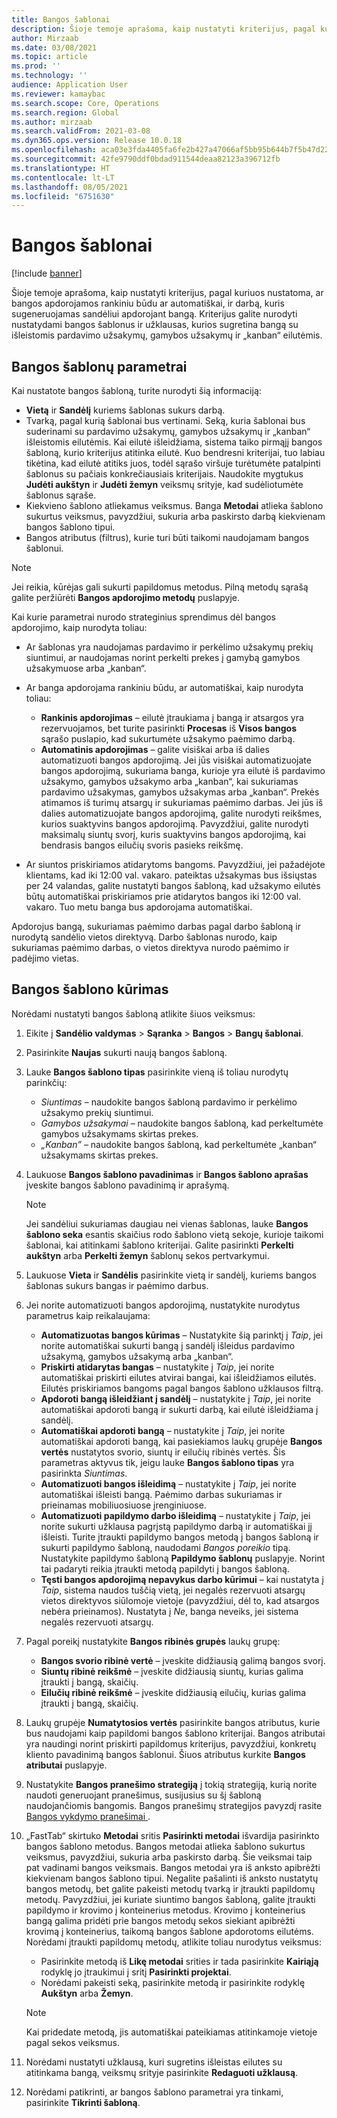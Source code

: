 ```yaml
---
title: Bangos šablonai
description: Šioje temoje aprašoma, kaip nustatyti kriterijus, pagal kuriuos nustatoma, ar bangos apdorojamos rankiniu būdu ar automatiškai, ir darbą, kuris sugeneruojamas sandėliui apdorojant bangą.
author: Mirzaab
ms.date: 03/08/2021
ms.topic: article
ms.prod: ''
ms.technology: ''
audience: Application User
ms.reviewer: kamaybac
ms.search.scope: Core, Operations
ms.search.region: Global
ms.author: mirzaab
ms.search.validFrom: 2021-03-08
ms.dyn365.ops.version: Release 10.0.18
ms.openlocfilehash: aca03e3fda4405fa6fe2b427a47066af5bb95b644b7f5b47d22736347208a8bd
ms.sourcegitcommit: 42fe9790ddf0bdad911544deaa82123a396712fb
ms.translationtype: HT
ms.contentlocale: lt-LT
ms.lasthandoff: 08/05/2021
ms.locfileid: "6751630"
---
```

# <a name="wave-templates"></a>Bangos šablonai

[!include [banner](../includes/banner.md)]

Šioje temoje aprašoma, kaip nustatyti kriterijus, pagal kuriuos nustatoma, ar bangos apdorojamos rankiniu būdu ar automatiškai, ir darbą, kuris sugeneruojamas sandėliui apdorojant bangą. Kriterijus galite nurodyti nustatydami bangos šablonus ir užklausas, kurios sugretina bangą su išleistomis pardavimo užsakymų, gamybos užsakymų ir „kanban“ eilutėmis.

## <a name="settings-for-wave-templates"></a>Bangos šablonų parametrai

Kai nustatote bangos šabloną, turite nurodyti šią informaciją:

- **Vietą** ir **Sandėlį** kuriems šablonas sukurs darbą.
- Tvarką, pagal kurią šablonai bus vertinami. Seką, kuria šablonai bus suderinami su pardavimo užsakymų, gamybos užsakymų ir „kanban“ išleistomis eilutėmis. Kai eilutė išleidžiama, sistema taiko pirmąjį bangos šabloną, kurio kriterijus atitinka eilutė. Kuo bendresni kriterijai, tuo labiau tikėtina, kad eilutė atitiks juos, todėl sąrašo viršuje turėtumėte patalpinti šablonus su pačiais konkrečiausiais kriterijais. Naudokite mygtukus **Judėti aukštyn** ir **Judėti žemyn** veiksmų srityje, kad sudėliotumėte šablonus sąraše.
- Kiekvieno šablono atliekamus veiksmus. Banga **Metodai** atlieka šablono sukurtus veiksmus, pavyzdžiui, sukuria arba paskirsto darbą kiekvienam bangos šablono tipui.
- Bangos atributus (filtrus), kurie turi būti taikomi naudojamam bangos šablonui.

> [!NOTE]
> Jei reikia, kūrėjas gali sukurti papildomus metodus. Pilną metodų sąrašą galite peržiūrėti **Bangos apdorojimo metodų** puslapyje.

Kai kurie parametrai nurodo strateginius sprendimus dėl bangos apdorojimo, kaip nurodyta toliau:

- Ar šablonas yra naudojamas pardavimo ir perkėlimo užsakymų prekių siuntimui, ar naudojamas norint perkelti prekes į gamybą gamybos užsakymuose arba „kanban“.
- Ar banga apdorojama rankiniu būdu, ar automatiškai, kaip nurodyta toliau:

  - **Rankinis apdorojimas** – eilutė įtraukiama į bangą ir atsargos yra rezervuojamos, bet turite pasirinkti **Procesas** iš **Visos bangos** sąrašo puslapio, kad sukurtumėte užsakymo paėmimo darbą.
  - **Automatinis apdorojimas** – galite visiškai arba iš dalies automatizuoti bangos apdorojimą. Jei jūs visiškai automatizuojate bangos apdorojimą, sukuriama banga, kurioje yra eilutė iš pardavimo užsakymo, gamybos užsakymo arba „kanban“, kai sukuriamas pardavimo užsakymas, gamybos užsakymas arba „kanban“. Prekės atimamos iš turimų atsargų ir sukuriamas paėmimo darbas. Jei jūs iš dalies automatizuojate bangos apdorojimą, galite nurodyti reikšmes, kurios suaktyvins bangos apdorojimą. Pavyzdžiui, galite nurodyti maksimalų siuntų svorį, kuris suaktyvins bangos apdorojimą, kai bendrasis bangos eilučių svoris pasieks reikšmę.

- Ar siuntos priskiriamos atidarytoms bangoms. Pavyzdžiui, jei pažadėjote klientams, kad iki 12:00 val. vakaro. pateiktas užsakymas bus išsiųstas per 24 valandas, galite nustatyti bangos šabloną, kad užsakymo eilutės būtų automatiškai priskiriamos prie atidarytos bangos iki 12:00 val. vakaro. Tuo metu banga bus apdorojama automatiškai.

Apdorojus bangą, sukuriamas paėmimo darbas pagal darbo šabloną ir nurodytą sandėlio vietos direktyvą. Darbo šablonas nurodo, kaip sukuriamas paėmimo darbas, o vietos direktyva nurodo paėmimo ir padėjimo vietas.

## <a name="create-a-wave-template"></a>Bangos šablono kūrimas

Norėdami nustatyti bangos šabloną atlikite šiuos veiksmus:

1. Eikite į **Sandėlio valdymas** \> **Sąranka** \> **Bangos** \> **Bangų šablonai**.
1. Pasirinkite **Naujas** sukurti naują bangos šabloną.
1. Lauke **Bangos šablono tipas** pasirinkite vieną iš toliau nurodytų parinkčių:

    - *Siuntimas* – naudokite bangos šabloną pardavimo ir perkėlimo užsakymo prekių siuntimui.
    - *Gamybos užsakymai* – naudokite bangos šabloną, kad perkeltumėte gamybos užsakymams skirtas prekes.
    - *„Kanban”* – naudokite bangos šabloną, kad perkeltumėte „kanban“ užsakymams skirtas prekes.

1. Laukuose **Bangos šablono pavadinimas** ir **Bangos šablono aprašas** įveskite bangos šablono pavadinimą ir aprašymą.

    > [!NOTE]
    > Jei sandėliui sukuriamas daugiau nei vienas šablonas, lauke **Bangos šablono seka** esantis skaičius rodo šablono vietą sekoje, kurioje taikomi šablonai, kai atitinkami šablono kriterijai. Galite pasirinkti **Perkelti aukštyn** arba **Perkelti žemyn** šablonų sekos pertvarkymui.

1. Laukuose **Vieta** ir **Sandėlis** pasirinkite vietą ir sandėlį, kuriems bangos šablonas sukurs bangas ir paėmimo darbus.
1. Jei norite automatizuoti bangos apdorojimą, nustatykite nurodytus parametrus kaip reikalaujama:

    - **Automatizuotas bangos kūrimas** – Nustatykite šią parinktį į *Taip*, jei norite automatiškai sukurti bangą į sandėlį išleidus pardavimo užsakymą, gamybos užsakymą arba „kanban“.
    - **Priskirti atidarytas bangas** – nustatykite į *Taip*, jei norite automatiškai priskirti eilutes atvirai bangai, kai išleidžiamos eilutės. Eilutės priskiriamos bangoms pagal bangos šablono užklausos filtrą.
    - **Apdoroti bangą išleidžiant į sandėlį** – nustatykite į *Taip*, jei norite automatiškai apdoroti bangą ir sukurti darbą, kai eilutė išleidžiama į sandėlį.
    - **Automatiškai apdoroti bangą** – nustatykite į *Taip*, jei norite automatiškai apdoroti bangą, kai pasiekiamos laukų grupėje **Bangos vertės** nustatytos svorio, siuntų ir eilučių ribinės vertės. Šis parametras aktyvus tik, jeigu lauke **Bangos šablono tipas** yra pasirinkta *Siuntimas*.
    - **Automatizuoti bangos išleidimą** – nustatykite į *Taip*, jei norite automatiškai išleisti bangą. Paėmimo darbas sukuriamas ir prieinamas mobiliuosiuose įrenginiuose.
    - **Automatizuoti papildymo darbo išleidimą** – nustatykite į *Taip*, jei norite sukurti užklausa pagrįstą papildymo darbą ir automatiškai jį išleisti. Turite įtraukti papildymo bangos metodą į bangos šabloną ir sukurti papildymo šabloną, naudodami *Bangos poreikio* tipą. Nustatykite papildymo šabloną **Papildymo šablonų** puslapyje. Norint tai padaryti reikia įtraukti metodą papildyti į bangos šabloną.
    - **Tęsti bangos apdorojimą nepavykus darbo kūrimui** – kai nustatyta į *Taip*, sistema naudos tuščią vietą, jei negalės rezervuoti atsargų vietos direktyvos siūlomoje vietoje (pavyzdžiui, dėl to, kad atsargos nebėra prieinamos). Nustatyta į *Ne*, banga neveiks, jei sistema negalės rezervuoti atsargų.

1. Pagal poreikį nustatykite **Bangos ribinės grupės** laukų grupę:
    - **Bangos svorio ribinė vertė** – įveskite didžiausią galimą bangos svorį.
    - **Siuntų ribinė reikšmė** – įveskite didžiausią siuntų, kurias galima įtraukti į bangą, skaičių.
    - **Eilučių ribinė reikšmė** – įveskite didžiausią eilučių, kurias galima įtraukti į bangą, skaičių.

1. Laukų grupėje **Numatytosios vertės** pasirinkite bangos atributus, kurie bus naudojami kaip papildomi bangos šablono kriterijai. Bangos atributai yra naudingi norint priskirti papildomus kriterijus, pavyzdžiui, konkretų kliento pavadinimą bangos šablonui. Šiuos atributus kurkite **Bangos atributai** puslapyje. 

1. Nustatykite **Bangos pranešimo strategiją** į tokią strategiją, kurią norite naudoti generuojant pranešimus, susijusius su šį šabloną naudojančiomis bangomis. Bangos pranešimų strategijos pavyzdį rasite [Bangos vykdymo pranešimai ](wave-execution-notifications.md).

1. „FastTab“ skirtuko **Metodai** sritis **Pasirinkti metodai** išvardija pasirinkto bangos šablono metodus. Bangos metodai atlieka šablono sukurtus veiksmus, pavyzdžiui, sukuria arba paskirsto darbą. Šie veiksmai taip pat vadinami bangos veiksmais. Bangos metodai yra iš anksto apibrėžti kiekvienam bangos šablono tipui. Negalite pašalinti iš anksto nustatytų bangos metodų, bet galite pakeisti metodų tvarką ir įtraukti papildomų metodų. Pavyzdžiui, jei kuriate siuntimo bangos šabloną, galite įtraukti papildymo ir krovimo į konteinerius metodus. Krovimo į konteinerius bangą galima pridėti prie bangos metodų sekos siekiant apibrėžti krovimą į konteinerius, taikomą bangos šablone apdorotoms eilutėms. Norėdami įtraukti papildomų metodų, atlikite toliau nurodytus veiksmus:

    - Pasirinkite metodą iš **Likę metodai** srities ir tada pasirinkite **Kairiąją** rodyklę jo įtraukimui į sritį **Pasirinkti projektai**.
    - Norėdami pakeisti seką, pasirinkite metodą ir pasirinkite rodyklę **Aukštyn** arba **Žemyn**.

    > [!NOTE]
    > Kai pridedate metodą, jis automatiškai pateikiamas atitinkamoje vietoje pagal sekos veiksmus.

1. Norėdami nustatyti užklausą, kuri sugretins išleistas eilutes su atitinkama bangą, veiksmų srityje pasirinkite **Redaguoti užklausą**.
1. Norėdami patikrinti, ar bangos šablono parametrai yra tinkami, pasirinkite **Tikrinti šabloną**.
